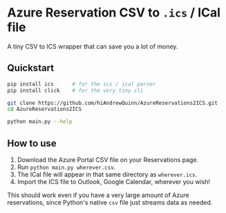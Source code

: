 Azure Reservation CSV to `.ics` / ICal file
==================================

A tiny CSV to ICS wrapper that can save you a lot of money.

## Quickstart

```bash
pip install ics      # for the ics / ical parser
pip install click    # for the very tiny cli

git clone https://github.com/hiAndrewQuinn/AzureReservations2ICS.git
cd AzureReservations2ICS

python main.py --help
```

## How to use

1. Download the Azure Portal CSV file on your Reservations page.
2. Run `python main.py wherever.csv`.
3. The ICal file will appear in that same directory as `wherever.ics`.
4. Import the ICS file to Outlook, Google Calendar, wherever you wish!

This should work even if you have a very large amount of Azure reservations,
since Python's native `csv` file just streams data as needed.
